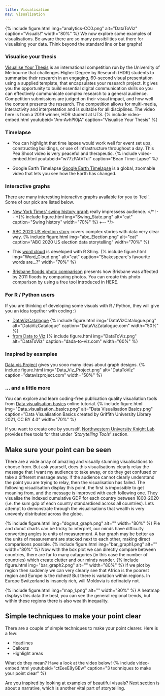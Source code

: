 ```yaml
---
title: Visualisation
nav: Visualisation
---
```

{% include figure.html img="analytics-CC0.png" alt="DataToViz" caption="Visuals!" width="80%" %}
We now explore some examples of visualisations. Be aware there are so many possibilities out there for visualising your data. Think beyond the standard line or bar graphs!

### Visualise your thesis
[Visualise Your Thesis](https://library.unimelb.edu.au/research/visualise-your-thesis#resources) is an international competition run by the University of Melbourne that challenges Higher Degree by Research (HDR) students to summarise their research in an engaging, 60-second visual presentation using a supplied template, that encapsulates your research project. It gives you the opportunity to build essential digital communication skills so you can effectively communicate complex research to a general audience. Competition submissions are judged on their visual impact, and how well the content presents the research. The competition allows for multi-media, interactivity and interpretation and is suitable for all disciplines. The video here is from a 2019 winner, HDR student at UTS.
{% include video-embed.html youtubeid="Am-AvhPl0jA" caption="Visualise Your Thesis" %}

### Timelapse
- You can highlight that time lapses would work well for event set ups, constructing buildings, or use of infrastructure throughout a day. This Pea Shoot video is very peaceful and therapeutic. 
{% include video-embed.html youtubeid="w77zPAtVTuI" caption="Bean Time-Lapse" %}

- Google Earth Timelapse
[Google Earth Timelapse](https://earthengine.google.com/timelapse/) is a global, zoomable video that lets you see how the Earth has changed.

### Interactive graphs
There are many interesting interactive graphs available for you to 'feel'. Some of our pick are listed below. 
- [New York Times' swing history graph](http://www.nytimes.com/interactive/2012/10/15/us/politics/swing-history.html) really impressess audience.
</* !-- +{% include figure.html img="Swing_State.png" alt="cat" caption="Swing history" width="70%" %} +-- */>

- [ABC 2020 US election story](https://www.abc.net.au/news/2020-11-02/us-election-trump-biden-states-polling/12822296) covers complex stories with data very clear way.
{% include figure.html img="abc_Election.png" alt="cat" caption="ABC 2020 US election data storytelling" width="70%" %} 

- This [word cloud](https://shiny.rstudio.com/gallery/word-cloud.html) is developed with R Shiny.
{% include figure.html img="Word_Cloud.png" alt="cat" caption="Shakespeare's favourite words are...?" width="70%" %}

- [Brisbane floods photo comparison](http://www.abc.net.au/news/specials/qld-floods/) presents how Brisbane was affected by 2011 floods by comparing photos. You can create this photo comparison by using a free tool introduced in HERE. 
  
### For R / Python users
If you are thinking of developing some visuals with R / Python, they will give you an idea together with coding :)
- [DataVizCatalogue](https://datavizcatalogue.com/)
{% include figure.html img="DataVizCatalogue.png" alt="DataVizCatalogue" caption="DataVizZatalogue.com" width="50%" %}
- [from Data to Viz](https://www.data-to-viz.com/)
{% include figure.html img="DataToViz.png" alt="DataToViz" caption="dada-to-viz.com" width="60%" %}

### Inspired by examples
[Data vis Project](https://datavizproject.com/) gives you sooo many ideas about graph designs.
{% include figure.html img="Data_Viz_Project.png" alt="DataToViz" caption="datavizproject.com" width="50%" %} 

### ... and a little more
You can explore and learn coding-free publication quality visualiation tools from [Data visualisation basics](https://griffithunilibrary.github.io/data-vis-basics/) online tutorial.
{% include figure.html img="Data_visualisation_basics.png" alt="Data Visualisation Basics.png" caption="Data Visualisation Basics created by Griffith University Library 2021, CC BY 4.0" width="70%" %} 

If you want to create one by yourself, [Northwestern University Knight Lab](https://knightlab.northwestern.edu/) provides free tools for that under *'Storytelling Tools'* section.

## Make sure your point can be seen
There are a wide array of amazing and visually stunning visualisations to choose from. But ask yourself, does this visualisations clearly relay the message that I want my audience to take away, or do they get confused or take a different message away.
If the audience cannot clearly understand the point you are trying to relay, then the visualisation has failed. 
The following visualisation display this point, the first is impossible to get meaning from, and the message is improved with each following one. They visualise the indexed cumulative GDP for each country between 1800-2020 (i.e. the sum gdp of each country standardised across all countries). Lets attempt to demonstrate through the visualisations that wealth is very unevenly distributed across the globe.

{% include figure.html img="dognut_graph.png" alt="" width="80%" %}
Pie and donut charts can be tricky to interpret, our minds have difficulty converting angles to units of measurement. A bar graph may be better as the units of measurement are stacked next to each other, making direct comparisons possible. 
{% include figure.html img="bar_graph1.png" alt="" width="80%" %}
Now with the box plot we can directly compare between countries, there are far to many catagories (in this case the number of countries) which create clutter and our minds wander.
{% include figure.html img="bar_graph2.png" alt="" width="80%" %}
If we plot by region then suddenly we can very clearly see that Africa is the poorest region and Europe is the richest! But there is variation within regions. In Europe Switzerland is insanely rich, will Moldovia is definately not.

{% include figure.html img="map_1.png" alt="" width="80%" %}
A heatmap displays this data the best, you can see the general regional trends, but within these regions there is also wealth inequality.

## Simple techniques to make your point clear
There are a couple of simple techniques to make your point clearer. Here is a few:
- Headlines
- Callouts
- Highlight areas

What do they mean? Have a look at the video below!
{% include video-embed.html youtubeid="ctEeeE8yGEw" caption="3 techniques to make your point clear" %}


Are you inspired by looking at examples of beautiful visuals?
[Next section](https://griffithunilibrary.github.io/data-storytelling/content/3-Power-of-story.html) is about a narrative, which is another vital part of storytelling.




